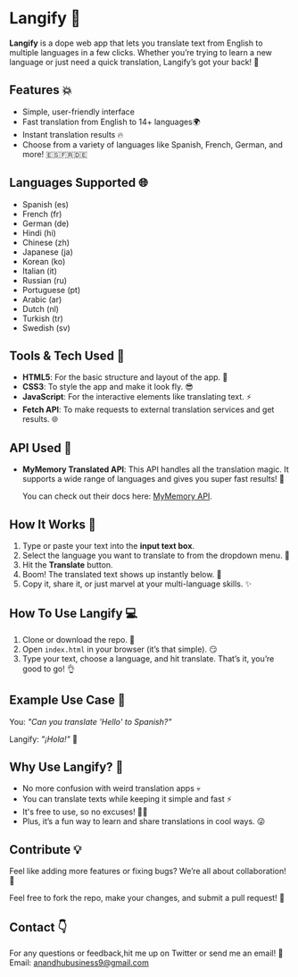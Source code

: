 

# Langify 🚀

**Langify** is a dope web app that lets you translate text from English to multiple languages in a few clicks. Whether you’re trying to learn a new language or just need a quick translation, Langify’s got your back! 🙌

## Features 💥
- Simple, user-friendly interface
- Fast translation from English to 14+ languages🌍
- Instant translation results 🔥
- Choose from a variety of languages like Spanish, French, German, and more! 🇪🇸🇫🇷🇩🇪

## Languages Supported 🌐
- Spanish (es)
- French (fr)
- German (de)
- Hindi (hi)
- Chinese (zh)
- Japanese (ja)
- Korean (ko)
- Italian (it)
- Russian (ru)
- Portuguese (pt)
- Arabic (ar)
- Dutch (nl)
- Turkish (tr)
- Swedish (sv)

## Tools & Tech Used 🔧

- **HTML5**: For the basic structure and layout of the app. 📄
- **CSS3**: To style the app and make it look fly. 😎
- **JavaScript**: For the interactive elements like translating text. ⚡️
- **Fetch API**: To make requests to external translation services and get results. 🌐

## API Used 🌟

- **MyMemory Translated API**: This API handles all the translation magic. It supports a wide range of languages and gives you super fast results! 🌟

    You can check out their docs here: [MyMemory API](https://mymemory.translated.net/).

## How It Works 🧠

1. Type or paste your text into the **input text box**.
2. Select the language you want to translate to from the dropdown menu. 📜
3. Hit the **Translate** button.
4. Boom! The translated text shows up instantly below. 👏
5. Copy it, share it, or just marvel at your multi-language skills. ✨

## How To Use Langify 💻

1. Clone or download the repo. 🔽
2. Open `index.html` in your browser (it’s that simple). 😏
3. Type your text, choose a language, and hit translate. That’s it, you’re good to go! 👌

## Example Use Case 🤩

You: *"Can you translate 'Hello' to Spanish?"*

Langify: *"¡Hola!"* 🫶

## Why Use Langify? 🤔

- No more confusion with weird translation apps 💀
- You can translate texts while keeping it simple and fast ⚡️
- It's free to use, so no excuses! 🙅‍♀️
- Plus, it’s a fun way to learn and share translations in cool ways. 😜

## Contribute 💡

Feel like adding more features or fixing bugs? We’re all about collaboration! 🤝 

Feel free to fork the repo, make your changes, and submit a pull request! 🚀

## Contact 👇

For any questions or feedback,hit me up on Twitter or send me an email! 📧
Email: anandhubusiness9@gmail.com
